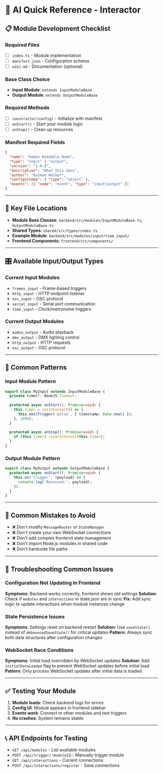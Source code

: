 # 🚀 AI Quick Reference - Interactor

## 📋 **Module Development Checklist**

### Required Files
- [ ] `index.ts` - Module implementation
- [ ] `manifest.json` - Configuration schema
- [ ] `wiki.md` - Documentation (optional)

### Base Class Choice
- **Input Module**: `extends InputModuleBase`
- **Output Module**: `extends OutputModuleBase`

### Required Methods
- [ ] `constructor(config)` - Initialize with manifest
- [ ] `onStart()` - Start your module logic
- [ ] `onStop()` - Clean up resources

### Manifest Required Fields
```json
{
  "name": "Human Readable Name",
  "type": "input" | "output", 
  "version": "1.0.0",
  "description": "What this does",
  "author": "Kaiman Walker",
  "configSchema": { "type": "object" },
  "events": [{ "name": "event", "type": "input|output" }]
}
```

---

## 🔗 **Key File Locations**

- **Module Base Classes**: `backend/src/modules/InputModuleBase.ts`, `OutputModuleBase.ts`
- **Shared Types**: `shared/src/types/index.ts`
- **Example Module**: `backend/src/modules/input/time_input/`
- **Frontend Components**: `frontend/src/components/`

---

## 🎛️ **Available Input/Output Types**

### Current Input Modules
- `frames_input` - Frame-based triggers
- `http_input` - HTTP endpoint listener
- `osc_input` - OSC protocol
- `serial_input` - Serial port communication
- `time_input` - Clock/metronome triggers

### Current Output Modules  
- `audio_output` - Audio playback
- `dmx_output` - DMX lighting control
- `http_output` - HTTP requests
- `osc_output` - OSC protocol

---

## 📡 **Common Patterns**

### Input Module Pattern
```typescript
export class MyInput extends InputModuleBase {
  private timer?: NodeJS.Timeout;
  
  protected async onStart(): Promise<void> {
    this.timer = setInterval(() => {
      this.emitTrigger('pulse', { timestamp: Date.now() });
    }, 1000);
  }
  
  protected async onStop(): Promise<void> {
    if (this.timer) clearInterval(this.timer);
  }
}
```

### Output Module Pattern
```typescript
export class MyOutput extends OutputModuleBase {
  protected async onStart(): Promise<void> {
    this.on('trigger', (payload) => {
      console.log('Received:', payload);
    });
  }
}
```

---

## 🚨 **Common Mistakes to Avoid**

- ❌ Don't modify `MessageRouter` or `StateManager`
- ❌ Don't create your own WebSocket connections
- ❌ Don't add complex frontend state management
- ❌ Don't import Node.js modules in shared code
- ❌ Don't hardcode file paths

---

## 🚨 **Troubleshooting Common Issues**

### **Configuration Not Updating in Frontend**
**Symptoms**: Backend works correctly, frontend shows old settings
**Solution**: Check if `modules` and `interactions` in state.json are in sync
**Fix**: Add sync logic to update interactions when module instances change

### **State Persistence Issues**
**Symptoms**: Settings reset on backend restart
**Solution**: Use `saveState()` instead of `debouncedSaveState()` for critical updates
**Pattern**: Always sync both data structures after configuration changes

### **WebSocket Race Conditions**
**Symptoms**: Initial load overridden by WebSocket updates
**Solution**: Add `initialDataLoaded` flag to prevent WebSocket updates before initial load
**Pattern**: Only process WebSocket updates after initial data is loaded

---

## ✅ **Testing Your Module**

1. **Module loads**: Check backend logs for errors
2. **Config UI**: Module appears in frontend sidebar
3. **Events work**: Connect to other modules and test triggers
4. **No crashes**: System remains stable

---

## 📞 **API Endpoints for Testing**

- `GET /api/modules` - List available modules
- `POST /api/trigger/:moduleId` - Manually trigger module
- `GET /api/interactions` - Current connections
- `POST /api/interactions/register` - Save connections